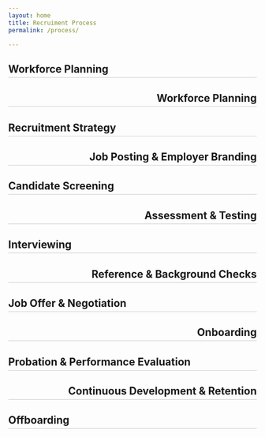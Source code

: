 ```yaml
---
layout: home
title: Recruiment Process
permalink: /process/

---
```


<div style="text-align: left;">
  <h2 style="border-bottom: 1px solid #ccc; padding-bottom: 4px;">Workforce Planning</h2>
</div>

<div style="text-align: right;">
  <h2 style="border-bottom: 1px solid #ccc; padding-bottom: 4px;">Workforce Planning</h2>
</div>

<div style="text-align: left;">
  <h2 style="border-bottom: 1px solid #ccc; padding-bottom: 4px;">Recruitment Strategy</h2>
</div>

<div style="text-align: right;">
  <h2 style="border-bottom: 1px solid #ccc; padding-bottom: 4px;">Job Posting &amp; Employer Branding</h2>
</div>

<div style="text-align: left;">
  <h2 style="border-bottom: 1px solid #ccc; padding-bottom: 4px;">Candidate Screening</h2>
</div>

<div style="text-align: right;">
  <h2 style="border-bottom: 1px solid #ccc; padding-bottom: 4px;">Assessment &amp; Testing</h2>
</div>

<div style="text-align: left;">
  <h2 style="border-bottom: 1px solid #ccc; padding-bottom: 4px;">Interviewing</h2>
</div>

<div style="text-align: right;">
  <h2 style="border-bottom: 1px solid #ccc; padding-bottom: 4px;">Reference &amp; Background Checks</h2>
</div>

<div style="text-align: left;">
  <h2 style="border-bottom: 1px solid #ccc; padding-bottom: 4px;">Job Offer &amp; Negotiation</h2>
</div>

<div style="text-align: right;">
  <h2 style="border-bottom: 1px solid #ccc; padding-bottom: 4px;">Onboarding</h2>
</div>

<div style="text-align: left;">
  <h2 style="border-bottom: 1px solid #ccc; padding-bottom: 4px;">Probation &amp; Performance Evaluation</h2>
</div>

<div style="text-align: right;">
  <h2 style="border-bottom: 1px solid #ccc; padding-bottom: 4px;">Continuous Development &amp; Retention</h2>
</div>

<div style="text-align: left;">
  <h2 style="border-bottom: 1px solid #ccc; padding-bottom: 4px;">Offboarding</h2>
</div>



